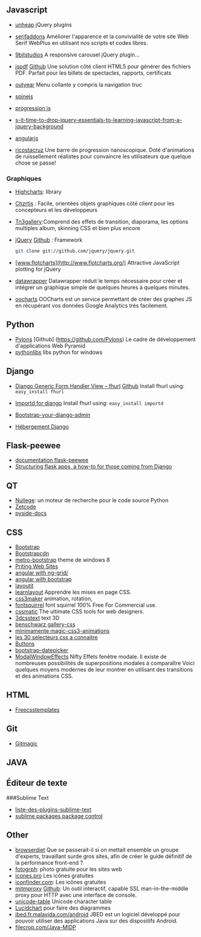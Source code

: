 Javascript
----------

* [unheap](http://www.unheap.com) jQuery plugins
* [serifaddons](http://serifaddons.com/) Améliorer l'apparence et la convivialité de votre site Web Serif WebPlus en utilisant nos scripts et codes libres.
* [9bitstudios](http://9bitstudios.github.io/flexisel/) A responsive carousel jQuery plugin...
* [jspdf](http://jspdf.com/) [Github](https://github.com/MrRio/jsPDF) Une solution côté client HTML5 pour générer des fichiers PDF. Parfait pour les billets de spectacles, rapports, certificats
* [outyear](http://www.outyear.co.uk/smint/) Menu collante y compris la navigation truc
* [spinejs](http://spinejs.com/)
* [progression js](http://git.aaronlumsden.com/progression/)
* [s-it-time-to-drop-jquery-essentials-to-learning-javascript-from-a-jquery-background](http://toddmotto.com/is-it-time-to-drop-jquery-essentials-to-learning-javascript-from-a-jquery-background/)

* [angularjs](http://angularjs.org/#mongolab-js)
* [ricostacruz](http://ricostacruz.com/nprogress/) Une barre de progression nanoscopique. Doté d'animations de ruissellement réalistes pour convaincre les utilisateurs que quelque chose se passe!

### Graphiques
* [Highcharts](http://www.highcharts.com/): library

* [Chzrtjs](http://www.chartjs.org/) : Facile, orientées objets graphiques côté client pour les concepteurs et les développeurs

* [Tn3gallery](http://www.tn3gallery.com/):Comprend des effets de transition, diaporama, les options multiples album, skinning CSS et bien plus encore

* [jQuery](http://jqueryui.com/) [Github](https://github.com/jquery/jquery) : Framework
    ```bash
    git clone git://github.com/jquery/jquery.git
    ```
* [www.flotcharts](http://www.flotcharts.org/) Attractive JavaScript plotting for jQuery
* [datawrapper](http://datawrapper.de) Datawrapper réduit le temps nécessaire pour créer et intégrer un graphique simple de quelques heures à quelques minutes.
* [oocharts](http://oocharts.com/) OOCharts est un service permettant de créer des graphes JS en récupérant vos données Google Analytics très facilement.

Python
------

* [Pylons](http://docs.pylonsproject.org/projects/pyramid/en/latest/index.html) [Github] (https://github.com/Pylons) Le cadre de développement d'applications Web Pyramid
* [pythonlibs](http://www.lfd.uci.edu/~gohlke/pythonlibs/) libs python for windows


Django
------

* [Django Generic Form Handler View – fhurl](http://pythonhosted.org/fhurl/) [Github](http://github.com/amitu/fhurl/)
    Install fhurl using:  ```easy_install fhurl```

* [Importd for django](http://pythonhosted.org/importd/)
    Install fhurl using:  ```easy_install importd
                            ```
* [Bootstrap-your-django-admin](http://www.codingnot.es/bootstrap-your-django-admin-in-3-minutes)

* [Hébergement Django](http://hosting.djangofoo.com/)
 
Flask-peewee
------------

* [documentation flask-peewee](http://flask-peewee.readthedocs.org/en/latest/)
* [Structuring flask apps, a how-to for those coming from Django](http://charlesleifer.com/blog/structuring-flask-apps-a-how-to-for-those-coming-from-django/)

QT
--

* [Nullege](http://nullege.com/): un moteur de recherche pour le code source Python
* [Zetcode](http://zetcode.com/)
* [pyside-docs](https://deptinfo-ensip.univ-poitiers.fr/ENS/pyside-docs/)

CSS
---

* [Bootstrap](http://twitter.github.com/bootstrap/)
* [Bootstrapcdn](http://www.bootstrapcdn.com/) 
* [metro-bootstrap](http://talkslab.github.com/metro-bootstrap/index.html) theme de windows 8
* [Priting Web Sites](http://drublic.de/blog/printing-the-web/)
* [angular with ng-grid/](http://angular-ui.github.io/ng-grid/)
* [angular with bootstrap](http://angular-ui.github.io/bootstrap/)
* [layoutit](http://www.layoutit.com) 
* [learnlayout](http://fr.learnlayout.com/toc.html) Apprendre les mises en page CSS.
* [css3maker](http://www.css3maker.com/) animation, rotation, 
* [fontsquirrel](http://www.fontsquirrel.com/) font squirrel 100% Free For Commercial use.
* [cssmatic](http://www.cssmatic.com/) The ultimate CSS tools for web designers.
* [3dcsstext](http://www.3dcsstext.com/)  text 3D 
* [benschwarz gallery-css](http://benschwarz.github.io/gallery-css/#item-3)
* [minimamente magic-css3-animations](http://www.minimamente.com/magic-css3-animations/)
* [les 30 selecteurs css a connaitre](http://www.tomsyweb.com/component/content/article/48-css/101-les-30-selecteurs-css-a-connaitre)
* [Buttons](http://alexwolfe.github.io/Buttons/)
* [bootstrap-datepicker](http://eternicode.github.io/bootstrap-datepicker/)
* [ModalWindowEffects](http://tympanus.net/Development/ModalWindowEffects/) Nifty Effets fenêtre modale. Il existe de nombreuses possibilités de superpositions modales à comparaître
Voici quelques moyens modernes de leur montrer en utilisant des transitions et des animations CSS.


HTML
----

* [Freecsstemplates](http://www.freecsstemplates.org/)


Git
----

* [Gitmagic](http://www-cs-students.stanford.edu/~blynn/gitmagic/intl/fr/ch02.html)

JAVA
----


Éditeur de texte
--------
###Sublime Text
 
 * [liste-des-plugins-sublime-text](http://sametmax.com/liste-des-plugins-sublime-text-que-jutilise/)
 * [sublime packages package control](http://wbond.net/sublime_packages/package_control)

Other
-----
* [browserdiet](http://browserdiet.com/fr/) Que se passerait-il si on mettait ensemble un groupe d'experts, travaillant sur ​​de gros sites, afin de créer le guide définitif de la performance front-end ?
* [fotogrph](http://fotogrph.com): photo gratuite pour les sites web
* [icones.pro](http://icones.pro) Les icônes gratuites
* [iconfinder.com](http://www.iconfinder.com): Les icônes gratuites
* [mitmproxy](http://mitmproxy.org/) [Github](github.com/cortesi/mitmproxy):  Un outil interactif, capable SSL man-in-the-middle proxy pour HTTP avec une interface de console.
* [unicode-table](http://unicode-table.com) Unicode character table
* [Lucidchart](https://www.lucidchart.com/) pour faire des diagrammes
* [jbed.fr.malavida.com/android](http://jbed.fr.malavida.com/android/) JBED est un logiciel développé pour pouvoir utiliser des applications Java sur des dispositifs Android.
* [filecrop.com/Java-MIDP](http://www.filecrop.com/Java-MIDP.apk.html)
